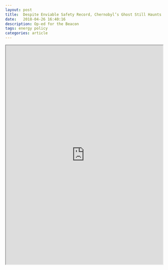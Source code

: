 ```yaml
---
layout: post
title:  Despite Enviable Safety Record, Chernobyl’s Ghost Still Haunts the Nuclear Power Industry
date:   2018-04-26 16:40:16
description: Op-ed for the Beacon
tags: energy policy
categories: article
---
```


<iframe src="https://blog.independent.org/2018/04/26/despite-enviable-safety-record/" width="100%" height="700"></iframe>
